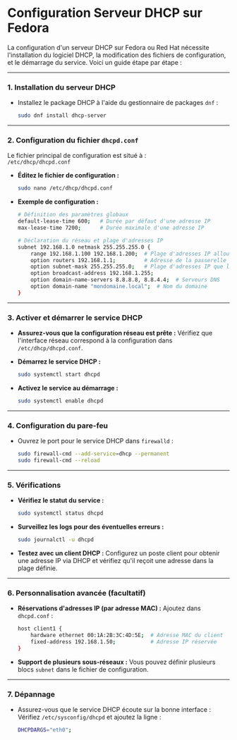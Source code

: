 # Configuration Serveur DHCP sur Fedora

La configuration d'un serveur DHCP sur Fedora ou Red Hat nécessite l'installation du logiciel DHCP, la modification des fichiers de configuration, et le démarrage du service. Voici un guide étape par étape :

---

### **1. Installation du serveur DHCP**
- Installez le package DHCP à l'aide du gestionnaire de packages `dnf` :
  ```bash
  sudo dnf install dhcp-server
  ```

---

### **2. Configuration du fichier `dhcpd.conf`**
Le fichier principal de configuration est situé à :  
`/etc/dhcp/dhcpd.conf`

- **Éditez le fichier de configuration :**
  ```bash
  sudo nano /etc/dhcp/dhcpd.conf
  ```
  
- **Exemple de configuration :**
  ```bash
  # Définition des paramètres globaux
  default-lease-time 600;   # Durée par défaut d'une adresse IP
  max-lease-time 7200;      # Durée maximale d'une adresse IP

  # Déclaration du réseau et plage d'adresses IP
  subnet 192.168.1.0 netmask 255.255.255.0 {
      range 192.168.1.100 192.168.1.200;  # Plage d'adresses IP allouées
      option routers 192.168.1.1;         # Adresse de la passerelle
      option subnet-mask 255.255.255.0;   # Plage d'adresses IP que le serveur attribuera
      option broadcast-address 192.168.1.255;
      option domain-name-servers 8.8.8.8, 8.8.4.4;  # Serveurs DNS
      option domain-name "mondomaine.local";  # Nom du domaine
  }
  ```

---

### **3. Activer et démarrer le service DHCP**
- **Assurez-vous que la configuration réseau est prête :**
  Vérifiez que l'interface réseau correspond à la configuration dans `/etc/dhcp/dhcpd.conf`.

- **Démarrez le service DHCP :**
  ```bash
  sudo systemctl start dhcpd
  ```

- **Activez le service au démarrage :**
  ```bash
  sudo systemctl enable dhcpd
  ```

---

### **4. Configuration du pare-feu**
- Ouvrez le port pour le service DHCP dans `firewalld` :
  ```bash
  sudo firewall-cmd --add-service=dhcp --permanent
  sudo firewall-cmd --reload
  ```

---

### **5. Vérifications**
- **Vérifiez le statut du service :**
  ```bash
  sudo systemctl status dhcpd
  ```





- **Surveillez les logs pour des éventuelles erreurs :**
  ```bash
  sudo journalctl -u dhcpd
  ```

- **Testez avec un client DHCP :**
  Configurez un poste client pour obtenir une adresse IP via DHCP et vérifiez qu'il reçoit une adresse dans la plage définie.

---

### **6. Personnalisation avancée (facultatif)**
- **Réservations d'adresses IP (par adresse MAC) :**
  Ajoutez dans `dhcpd.conf` :
  ```bash
  host client1 {
      hardware ethernet 00:1A:2B:3C:4D:5E;  # Adresse MAC du client
      fixed-address 192.168.1.50;           # Adresse IP réservée
  }
  ```
- **Support de plusieurs sous-réseaux :**
  Vous pouvez définir plusieurs blocs `subnet` dans le fichier de configuration.

---

### **7. Dépannage**
- Assurez-vous que le service DHCP écoute sur la bonne interface :
  Vérifiez `/etc/sysconfig/dhcpd` et ajoutez la ligne :
  ```bash
  DHCPDARGS="eth0";
  ```

